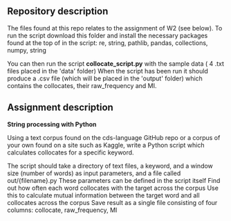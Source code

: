 ## Repository description 

The files found at this repo relates to the assignment of W2 (see below). To run the script download this folder and install the necessary packages found at the top of in the script:
re, string, pathlib, pandas, collections, numpy, string

You can then run the script __collocate_script.py__ with the sample data ( 4 .txt files placed in the 'data' folder)
When the script has been run it should produce a .csv file (which will be placed in the 'output' folder) which contains the collocates, their raw_frequency and MI.

## Assignment description 
__String processing with Python__

Using a text corpus found on the cds-language GitHub repo or a corpus of your own found on a site such as Kaggle, write a Python script which calculates collocates for a specific keyword.

The script should take a directory of text files, a keyword, and a window size (number of words) as input parameters, and a file called out/{filename}.py
These parameters can be defined in the script itself
Find out how often each word collocates with the target across the corpus
Use this to calculate mutual information between the target word and all collocates across the corpus
Save result as a single file consisting of four columns: collocate, raw_frequency, MI
